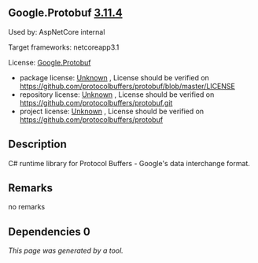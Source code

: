 Google.Protobuf [3.11.4](https://www.nuget.org/packages/Google.Protobuf/3.11.4)
--------------------

Used by: AspNetCore internal

Target frameworks: netcoreapp3.1

License: [Google.Protobuf](../../../../licenses/google.protobuf) 

- package license: [Unknown](https://github.com/protocolbuffers/protobuf/blob/master/LICENSE) , License should be verified on https://github.com/protocolbuffers/protobuf/blob/master/LICENSE
- repository license: [Unknown](https://github.com/protocolbuffers/protobuf.git) , License should be verified on https://github.com/protocolbuffers/protobuf.git
- project license: [Unknown](https://github.com/protocolbuffers/protobuf) , License should be verified on https://github.com/protocolbuffers/protobuf

Description
-----------
C# runtime library for Protocol Buffers - Google's data interchange format.

Remarks
-----------
no remarks


Dependencies 0
-----------


*This page was generated by a tool.*